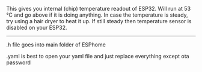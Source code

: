 This gives you internal (chip) temperature readout of ESP32.
Will run at 53 °C and go above if it is doing anything.
In case the temperature is steady, try using a hair dryer to heat it up. If still steady then temperature sensor is disabled on your ESP32.
_____________________________________________________________________________________


.h file goes into main folder of ESPhome

.yaml is best to open your yaml file and just replace everything except ota password 
